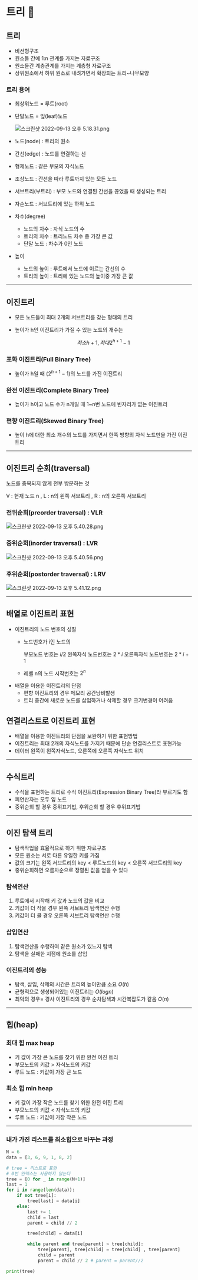 # 트리 🌳

## 트리

- 비선형구조
- 원소들 간에 1:n 관계를 가지는 자료구조
- 원소들간 계층관계를 가지는 계층형 자료구조
- 상위원소에서 하위 원소로 내려가면서 확장되는 트리~나무모양

### 트리 용어

- 최상위노드 = 루트(root)
- 단말노드 = 잎(leaf)노드
    
    ![스크린샷 2022-09-13 오후 5.18.31.png](%E1%84%90%E1%85%B3%E1%84%85%E1%85%B5%20%F0%9F%8C%B3%201369a08888e341b584af85fd6b0ad821/%25E1%2584%2589%25E1%2585%25B3%25E1%2584%258F%25E1%2585%25B3%25E1%2584%2585%25E1%2585%25B5%25E1%2586%25AB%25E1%2584%2589%25E1%2585%25A3%25E1%2586%25BA_2022-09-13_%25E1%2584%258B%25E1%2585%25A9%25E1%2584%2592%25E1%2585%25AE_5.18.31.png)
    
- 노드(node) : 트리의 원소
- 간선(edge) : 노드를 연결하는 선
- 형제노드 : 같은 부모의 자식노드
- 조상노드 : 간선을 따라 루트까지 있는 모든 노드
- 서브트리(부트리) : 부모 노드와 연결된 간선을 끊었을 때 생성되는 트리
- 자손노드 : 서브트리에 있는 하위 노드
- 차수(degree)
    - 노드의 차수 : 자식 노드의 수
    - 트리의 차수 : 트리노드 차수 중 가장 큰 값
    - 단말 노드 : 차수가 0인 노드
- 높이
    - 노드의 높이 : 루트에서 노드에 이르는 간선의 수
    - 트리의 높이 : 트리에 있는 노드의 높이중 가장 큰 값

---

## 이진트리

- 모든 노드들이 최대 2개의 서브트리를 갖는 형태의 트리
- 높이가 h인 이진트리가 가질 수 있는 노드의 개수는
    
    $$
    최소 h+1 , 최대 2^{h+1} -1
    $$
    

### 포화 이진트리(Full Binary Tree)

- 높이가 h일 때 $(2^{h+1}-1)$의 노드를 가진 이진트리

### 완전 이진트리(Complete Binary Tree)

- 높이가 h이고 노드 수가 n개일 때 1~n번 노드에 빈자리가 없는 이진트리

### 편향 이진트리(Skewed Binary Tree)

- 높이 h에 대한 최소 개수의 노드를 가지면서 한쪽 방향의 자식 노드만을 가진 이진트리

---

## 이진트리 순회(traversal)

노드를 중복되지 않게 전부 방문하는 것 

V : 현재 노드 n , L : n의 왼쪽 서브트리 , R : n의 오른쪽 서브트리

### 전위순회(preorder traversal) : VLR

![스크린샷 2022-09-13 오후 5.40.28.png](%E1%84%90%E1%85%B3%E1%84%85%E1%85%B5%20%F0%9F%8C%B3%201369a08888e341b584af85fd6b0ad821/%25E1%2584%2589%25E1%2585%25B3%25E1%2584%258F%25E1%2585%25B3%25E1%2584%2585%25E1%2585%25B5%25E1%2586%25AB%25E1%2584%2589%25E1%2585%25A3%25E1%2586%25BA_2022-09-13_%25E1%2584%258B%25E1%2585%25A9%25E1%2584%2592%25E1%2585%25AE_5.40.28.png)

### 중위순회(inorder traversal) : LVR

![스크린샷 2022-09-13 오후 5.40.56.png](%E1%84%90%E1%85%B3%E1%84%85%E1%85%B5%20%F0%9F%8C%B3%201369a08888e341b584af85fd6b0ad821/%25E1%2584%2589%25E1%2585%25B3%25E1%2584%258F%25E1%2585%25B3%25E1%2584%2585%25E1%2585%25B5%25E1%2586%25AB%25E1%2584%2589%25E1%2585%25A3%25E1%2586%25BA_2022-09-13_%25E1%2584%258B%25E1%2585%25A9%25E1%2584%2592%25E1%2585%25AE_5.40.56.png)

### 후위순회(postorder traversal) : LRV

![스크린샷 2022-09-13 오후 5.41.12.png](%E1%84%90%E1%85%B3%E1%84%85%E1%85%B5%20%F0%9F%8C%B3%201369a08888e341b584af85fd6b0ad821/%25E1%2584%2589%25E1%2585%25B3%25E1%2584%258F%25E1%2585%25B3%25E1%2584%2585%25E1%2585%25B5%25E1%2586%25AB%25E1%2584%2589%25E1%2585%25A3%25E1%2586%25BA_2022-09-13_%25E1%2584%258B%25E1%2585%25A9%25E1%2584%2592%25E1%2585%25AE_5.41.12.png)

---

## 배열로 이진트리 표현

- 이진트리의 노드 번호의 성질
    - 노드번호가 i인 노드의
        
        부모노드 번호는 $i/2$
        왼쪽자식 노드번호는 $2*i$
        오른쪽자식 노드번호는 $2*i + 1$
        
    - 레벨 n의 노드 시작번호는 $2^n$
- 배열을 이용한 이진트리의 단점
    - 편향 이진트리의 경우 메모리 공간낭비발생
    - 트리 중간에 새로운 노드를 삽입하거나 삭제할 경우 크기변경이 어려움

## 연결리스트로 이진트리 표현

- 배열을 이용한 이진트리의 단점을 보완하기 위한 표현방법
- 이진트리는 최대 2개의 자식노드를 가지기 때문에 단순 연결리스트로 표현가능
- 데이터 왼쪽이 왼쪽자식노드, 오른쪽에 오른쪽 자식노드 위치

---

## 수식트리

- 수식을 표현하는 트리로 수식 이진트리(Expression Binary Tree)라 부르기도 함
- 피연산자는 모두 잎 노드
- 중위순회 할 경우 중위표기법, 후위순회 할 경우 후위표기법

---

## 이진 탐색 트리

- 탐색작업을 효율적으로 하기 위한 자료구조
- 모든 원소는 서로 다른 유일한 키를 가짐
- 값의 크기는 왼쪽 서브트리의 key < 루트노드의 key < 오른쪽 서브트리의 key
- 중위순회하면 오름차순으로 정렬된 값을 얻을 수 있다

### 탐색연산

1. 루트에서 시작해 키 값과 노드의 값을 비교 
2. 키값이 더 작을 경우 왼쪽 서브트리 탐색연산 수행
3. 키값이 더 클 경우 오른쪽 서브트리 탐색연산 수행 

### 삽입연산

1. 탐색연산을 수행하여 같은 원소가 있느지 탐색
2. 탐색을 실패한 지점에 원소를 삽입

### 이진트리의 성능

- 탐색, 삽입, 삭제의 시간은 트리의 높이만큼 소요 $O(h)$
- 균형적으로 생성되어있는 이진트리는 $O(log n)$
- 최악의 경우= 경사 이진트리의 경우 순차탐색과 시간복잡도가 같음 $O(n)$

---

## 힙(heap)

### 최대 힙 max heap

- 키 값이 가장 큰 노드를 찾기 위한 완전 이진 트리
- 부모노드의 키값 > 자식노드의 키값
- 루트 노드 : 키값이 가장 큰 노드

### 최소 힙 min heap

- 키 값이 가장 작은 노드를 찾기 위한 완전 이진 트리
- 부모노드의 키값 < 자식노드의 키값
- 루트 노드 : 키값이 가장 작은 노드

---

### 내가 가진 리스트를 최소힙으로 바꾸는 과정

```python
N = 6
data = [3, 6, 9, 1, 8, 2]

# tree = 리스트로 표현
# 0번 인덱스는 사용하지 않는다
tree = [0 for _ in range(N+1)]
last = 1
for i in range(len(data)):
    if not tree[i]:
        tree[last] = data[i]
    else:
        last += 1
        child = last
        parent = child // 2

        tree[child] = data[i]

        while parent and tree[parent] > tree[child]:
            tree[parent], tree[child] = tree[child] , tree[parent]
            child = parent
            parent = child // 2 # parent = parent//2

print(tree)
```